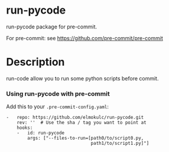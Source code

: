 [run-pycode]: https://github.com/elmokulc/run-pycode.git

run-pycode
=============

run-pycode package for pre-commit.

For pre-commit: see https://github.com/pre-commit/pre-commit

# Description
 run-code allow you to run some python scripts before commit.

### Using run-pycode with pre-commit

Add this to your `.pre-commit-config.yaml`:

    -   repo: https://github.com/elmokulc/run-pycode.git
        rev: ''  # Use the sha / tag you want to point at
        hooks:
        -   id: run-pycode
            args: ["--files-to-run=[path0/to/script0.py,
                                    path1/to/script1.py]"]


